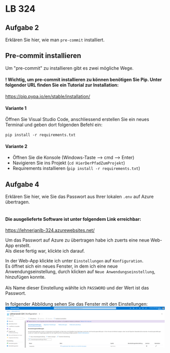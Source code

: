 # LB 324

## Aufgabe 2
Erklären Sie hier, wie man `pre-commit` installiert.

## Pre-commit installieren ##

Um "pre-commit" zu installieren gibt es zwei mögliche Wege. 

#### ! Wichtig, um pre-commit installieren zu können benötigen Sie Pip. Unter folgender URL finden Sie ein Tutorial zur Installation: ####
https://pip.pypa.io/en/stable/installation/ 

#### Variante 1
Öffnen Sie Visual Studio Code, anschliessend erstellen Sie ein neues Terminal  und geben dort folgenden Befehl ein:

`pip install -r requirements.txt`

#### Variante 2
- Öffnen Sie die Konsole (Windows-Taste --> cmd --> Enter)
- Navigieren Sie ins Projekt (`cd HierDerPfadZumProjekt`)
- Requirements installieren (`pip install -r requirements.txt`)

## Aufgabe 4
Erklären Sie hier, wie Sie das Passwort aus Ihrer lokalen `.env` auf Azure übertragen.
<br><br>
#### Die ausgelieferte Software ist unter folgendem Link erreichbar: 
https://lehnerjanlb-324.azurewebsites.net/ 

Um das Passwort auf Azure zu übertragen habe ich zuerts eine neue Web-App erstellt. <br> 
Als diese fertig war, klickte ich darauf.

In der Web-App klickte ich unter `Einstellungen` auf `Konfiguration`. <br>
Es öffnet sich ein neues Fenster, in dem ich eine neue Anwendungseinstellung, durch klicken auf `Neue Anwendungseinstellung`, hinzufügen konnte.
<br><br>
Als Name dieser Einstellung wählte ich `PASSWORD` und der Wert ist das Passwort. 
<br><br>
In folgender Abbildung sehen Sie das Fenster mit den Einstellungen:
![Alt text](image.png)
